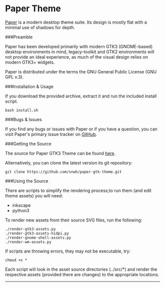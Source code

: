 Paper Theme
===========

[Paper](http://snwh.org/paper/) is a modern desktop theme suite. Its design is mostly flat with a minimal use of shadows for depth.

###Preamble

Paper has been developed primarily with modern GTK3 (GNOME-based) desktop environments in mind, legacy-toolkit and GTK2 environments will not provide an ideal experience, as much of the visual design relies on modern GTK3+ widgets.

Paper is distributed under the terms the GNU General Public License (GNU GPL v.3).

###Installation & Usage
 
If you download the provided archive, extract it and run the included install script.

	bash install.sh

###Bugs & Issues

If you find any bugs or issues with Paper or if you have a question, you can visit Paper's primary issue tracker on [GitHub](https://github.com/snwh/paper-gtk-theme/issues).


###Getting the Source

The source for Paper GTK3 Theme can be found [here](https://github.com/snwh/paper-gtk-theme).

Alternatively, you can clone the latest version its git repository:

    git clone https://github.com/snwh/paper-gtk-theme.git

###Using the Source

There are scripts to simplify the rendering process;to run them (and edit theme assets) you will need:

 * inkscape
 * python3

To render new assets from their source SVG files, run the following:

    ./render-gtk3-assets.py
    ./render-gtk3-assets-hidpi.py
    ./render-gnome-shell-assets.py
    ./render-wm-assets.py

If scripts are throwing errors, they may not be executable, try:
	
	chmod +x *

Each script will look in the asset source directories (../src/*) and render the respective assets (provided there are changes) to the appropriate locations.

-----------